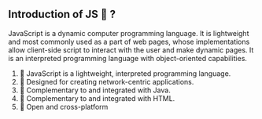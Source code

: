 ## Introduction of JS 🚀 ?

JavaScript is a dynamic computer programming language. 
It is lightweight and most commonly used as a part of web pages, 
whose implementations allow client-side script to interact with the user and make dynamic pages. 
It is an interpreted programming language with object-oriented capabilities.

1. 💪 JavaScript is a lightweight, interpreted programming language.
2. 💪 Designed for creating network-centric applications.
3. 💪 Complementary to and integrated with Java.
4. 💪 Complementary to and integrated with HTML.
5. 💪 Open and cross-platform
